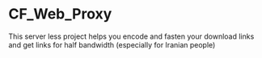 # CF_Web_Proxy
This server less project helps you encode and fasten your download links and get links for half bandwidth (especially for Iranian people)

